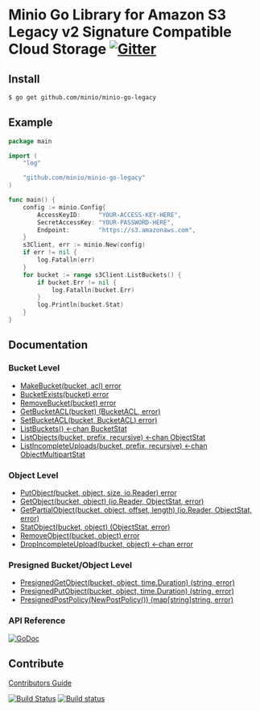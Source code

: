 # Minio Go Library for Amazon S3 Legacy v2 Signature Compatible Cloud Storage [![Gitter](https://badges.gitter.im/Join%20Chat.svg)](https://gitter.im/minio/minio?utm_source=badge&utm_medium=badge&utm_campaign=pr-badge&utm_content=badge)

## Install

```sh
$ go get github.com/minio/minio-go-legacy
```
## Example

```go
package main

import (
	"log"

	"github.com/minio/minio-go-legacy"
)

func main() {
	config := minio.Config{
		AccessKeyID:     "YOUR-ACCESS-KEY-HERE",
		SecretAccessKey: "YOUR-PASSWORD-HERE",
		Endpoint:        "https://s3.amazonaws.com",
	}
	s3Client, err := minio.New(config)
	if err != nil {
	    log.Fatalln(err)
	}
	for bucket := range s3Client.ListBuckets() {
		if bucket.Err != nil {
			log.Fatalln(bucket.Err)
		}
		log.Println(bucket.Stat)
	}
}
```

## Documentation

### Bucket Level
* [MakeBucket(bucket, acl) error](examples/makebucket.go)
* [BucketExists(bucket) error](examples/bucketexists.go)
* [RemoveBucket(bucket) error](examples/removebucket.go)
* [GetBucketACL(bucket) (BucketACL, error)](examples/getbucketacl.go)
* [SetBucketACL(bucket, BucketACL) error)](examples/setbucketacl.go)
* [ListBuckets() <-chan BucketStat](examples/listbuckets.go)
* [ListObjects(bucket, prefix, recursive) <-chan ObjectStat](examples/listobjects.go)
* [ListIncompleteUploads(bucket, prefix, recursive) <-chan ObjectMultipartStat](examples/listincompleteuploads.go)

### Object Level
* [PutObject(bucket, object, size, io.Reader) error](examples/putobject.go)
* [GetObject(bucket, object) (io.Reader, ObjectStat, error)](examples/getobject.go)
* [GetPartialObject(bucket, object, offset, length) (io.Reader, ObjectStat, error)](examples/getpartialobject.go)
* [StatObject(bucket, object) (ObjectStat, error)](examples/statobject.go)
* [RemoveObject(bucket, object) error](examples/removeobject.go)
* [DropIncompleteUpload(bucket, object) <-chan error](examples/dropincompleteuploads.go)

### Presigned Bucket/Object Level
* [PresignedGetObject(bucket, object, time.Duration) (string, error)](examples/s3/presignedgetobject.go)
* [PresignedPutObject(bucket, object, time.Duration) (string, error)](examples/s3/presignedputobject.go)
* [PresignedPostPolicy(NewPostPolicy()) (map[string]string, error)](examples/s3/presignedpostpolicy.go)

### API Reference

[![GoDoc](http://img.shields.io/badge/go-documentation-blue.svg?style=flat-square)](http://godoc.org/github.com/minio/minio-go-legacy)

## Contribute

[Contributors Guide](./CONTRIBUTING.md)

[![Build Status](https://travis-ci.org/minio/minio-go-legacy.svg)](https://travis-ci.org/minio/minio-go-legacy) [![Build status](https://ci.appveyor.com/api/projects/status/1ep7n2resn6fk1w6?svg=true)](https://ci.appveyor.com/project/harshavardhana/minio-go)
